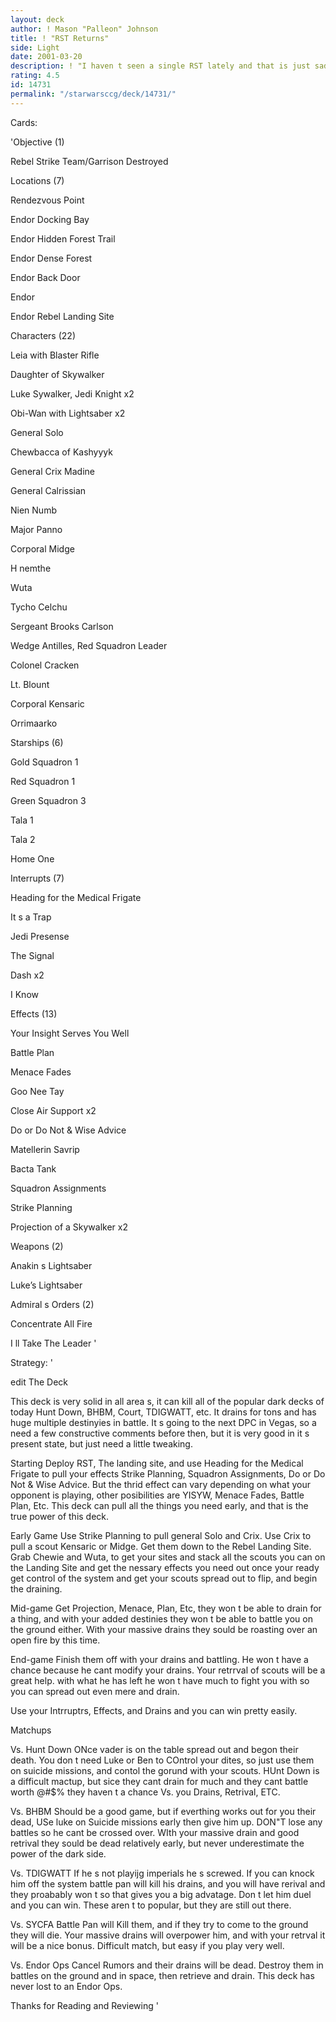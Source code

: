 ```yaml
---
layout: deck
author: ! Mason "Palleon" Johnson
title: ! "RST Returns"
side: Light
date: 2001-03-20
description: ! "I haven t seen a single RST lately and that is just sad, so I plan to bring the idea of this great deck back to the people of Decktech."
rating: 4.5
id: 14731
permalink: "/starwarsccg/deck/14731/"
---
```

Cards:

'Objective (1)

Rebel Strike Team/Garrison Destroyed


Locations (7)

Rendezvous Point

Endor Docking Bay

Endor Hidden Forest Trail

Endor Dense Forest

Endor Back Door

Endor

Endor Rebel Landing Site


Characters (22)

Leia with Blaster Rifle

Daughter of Skywalker

Luke Sywalker, Jedi Knight x2

Obi-Wan with Lightsaber x2

General Solo

Chewbacca of Kashyyyk

General Crix Madine

General Calrissian

Nien Numb

Major Panno

Corporal Midge

H nemthe

Wuta

Tycho Celchu

Sergeant Brooks Carlson

Wedge Antilles, Red Squadron Leader

Colonel Cracken

Lt. Blount

Corporal Kensaric

Orrimaarko


Starships (6)

Gold Squadron 1

Red Squadron 1

Green Squadron 3

Tala 1

Tala 2

Home One


Interrupts (7)

Heading for the Medical Frigate

It s a Trap

Jedi Presense

The Signal

Dash x2

I Know


Effects (13)

Your Insight Serves You Well

Battle Plan

Menace Fades

Goo Nee Tay

Close Air Support x2

Do or Do Not & Wise Advice

Matellerin Savrip

Bacta Tank

Squadron Assignments

Strike Planning

Projection of a Skywalker x2


Weapons (2)

Anakin s Lightsaber

Luke’s Lightsaber


Admiral s Orders (2)

Concentrate All Fire

I ll Take The Leader  '

Strategy: '


edit The Deck


This deck is very solid in all area s, it can kill all of the popular dark decks of today Hunt Down, BHBM, Court, TDIGWATT, etc. It drains for tons and has huge multiple destinyies in battle. It s going to the next DPC in Vegas, so a need a few constructive comments before then, but it is very good in it s present state, but just need a little tweaking.


Starting Deploy RST, The landing site, and use Heading for the Medical Frigate to pull your effects Strike Planning, Squadron Assignments, Do or Do Not & Wise Advice. But the thrid effect can vary depending on what your opponent is playing, other posibilities are YISYW, Menace Fades, Battle Plan, Etc. This deck can pull all the things you need early, and that is the true power of this deck.


Early Game Use Strike Planning to pull general Solo and Crix. Use Crix to pull a scout Kensaric or Midge. Get them down to the Rebel Landing Site. Grab Chewie and Wuta, to get your sites and stack all the scouts you can on the Landing Site and get the nessary effects you need out once your ready get control of the system and get your scouts spread out to flip, and begin the draining.


Mid-game Get Projection, Menace, Plan, Etc, they won t be able to drain for a thing, and with your added destinies they won t be able to battle you on the ground either. With your massive drains they sould be roasting over an open fire by this time.


End-game Finish them off with your drains and battling. He won t have a chance because he cant modify your drains. Your retrrval of scouts will be a great help. with what he has left he won t have much to fight you with so you can spread out even mere and drain.


Use your Intrruptrs, Effects, and Drains and you can win pretty easily.


Matchups

Vs. Hunt Down ONce vader is on the table spread out and begon their death. You don t need Luke or Ben to COntrol your dites, so just use them on suicide missions, and contol the gorund with your scouts. HUnt Down is a difficult mactup, but sice they cant drain for much and they cant battle worth @#$% they haven t a chance Vs. you Drains, Retrival, ETC.


Vs. BHBM Should be a good game, but if everthing works out for you their dead, USe luke on Suicide missions early then give him up. DON"T lose any battles so he cant be crossed over. WIth your massive drain and good retrival they sould be dead relatively early, but never underestimate the power of the dark side.


Vs. TDIGWATT If he s not playijg imperials he s screwed. If you can knock him off the system battle pan will kill his drains, and you will have rerival and they proabably won t so that gives you a big advatage. Don t let him duel and you can win. These aren t to popular, but they are still out there.


Vs. SYCFA Battle Pan will Kill them, and if they try to come to the ground they will die. Your massive drains will overpower him, and with your retrval it will be a nice bonus. Difficult match, but easy if you play very well.


Vs. Endor Ops Cancel Rumors and their drains will be dead. Destroy them in battles on the ground and in space, then retrieve and drain. This deck has never lost to an Endor Ops.


Thanks for Reading and Reviewing   '
